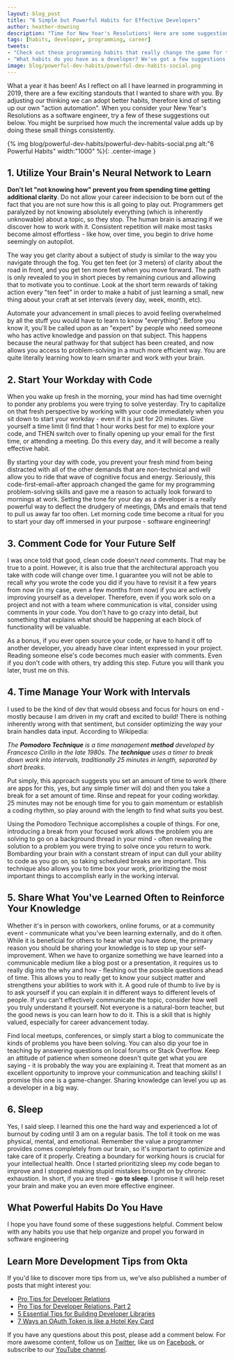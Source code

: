 ```yaml
---
layout: blog_post
title: "6 Simple but Powerful Habits for Effective Developers"
author: heather-downing
description: "Time for New Year's Resolutions! Here are some suggestions to implement that can really improve your programming career."
tags: [habits, developer, programming, career]
tweets:
- "Check out these programming habits that really change the game for the New Year."
- "What habits do you have as a developer? We've got a few suggestions."
image: blog/powerful-dev-habits/powerful-dev-habits-social.png
---
```


What a year it has been! As I reflect on all I have learned in programming in 2019, there are a few exciting standouts that I wanted to share with you. By adjusting our thinking we can adopt better habits, therefore kind of setting up our own "action automation". When you consider your New Year's Resolutions as a software engineer, try a few of these suggestions out below. You might be surprised how much the incremental value adds up by doing these small things consistently.

{% img blog/powerful-dev-habits/powerful-dev-habits-social.png alt:"6 Powerful Habits" width:"1000" %}{: .center-image }

## 1. Utilize Your Brain's Neural Network to Learn

**Don't let "not knowing how" prevent you from spending time getting additional clarity**. Do not allow your career indecision to be born out of the fact that you are not sure how this is all going to play out. Programmers get paralyzed by not knowing absolutely everything (which is inherently unknowable) about a topic, so they stop. The human brain is amazing if we discover how to work with it. Consistent repetition will make most tasks become almost effortless - like how, over time, you begin to drive home seemingly on autopilot.

The way you get clarity about a subject of study is similar to the way you navigate through the fog. You get ten feet (or 3 meters) of clarity about the road in front, and you get ten more feet when you move forward. The path is only revealed to you in short pieces by remaining curious and allowing that to motivate you to continue. Look at the short term rewards of taking action every "ten feet" in order to make a habit of just learning a small, new thing about your craft at set intervals (every day, week, month, etc).

Automate your advancement in small pieces to avoid feeling overwhelmed by all the stuff you would have to learn to know "everything". Before you know it, you'll be called upon as an "expert" by people who need someone who has active knowledge and passion on that subject. This happens because the neural pathway for that subject has been created, and now allows you access to problem-solving in a much more efficient way. You are quite literally learning how to learn smarter and work with your brain.

## 2. Start Your Workday with Code

When you wake up fresh in the morning, your mind has had time overnight to ponder any problems you were trying to solve yesterday. Try to capitalize on that fresh perspective by working with your code immediately when you sit down to start your workday - even if it is just for 20 minutes. Give yourself a time limit (I find that 1 hour works best for me) to explore your code, and THEN switch over to finally opening up your email for the first time, or attending a meeting. Do this every day, and it will become a really effective habit.

By starting your day with code, you prevent your fresh mind from being distracted with all of the other demands that are non-technical and will allow you to ride that wave of cognitive focus and energy. Seriously, this code-first-email-after approach changed the game for my programming problem-solving skills and gave me a reason to actually look forward to mornings at work. Setting the tone for your day as a developer is a really powerful way to deflect the drudgery of meetings, DMs and emails that tend to pull us away far too often. Let morning code time become a ritual for you to start your day off immersed in your purpose - software engineering!

## 3. Comment Code for Your Future Self

I was once told that good, clean code doesn't *need* comments. That may be true to a point. However, it is also true that the architectural approach you take with code will change over time. I guarantee you will not be able to recall *why* you wrote the code you did if you have to revisit it a few years from now (in my case, even a few months from now) if you are actively improving yourself as a developer. Therefore, even if you work solo on a project and not with a team where communication is vital, consider using comments in your code. You don't have to go crazy into detail, but something that explains what should be happening at each block of functionality will be valuable.

As a bonus, if you ever open source your code, or have to hand it off to another developer, you already have clear intent expressed in your project. Reading someone else's code becomes much easier with comments. Even if you don't code with others, try adding this step. Future you will thank you later, trust me on this.

## 4. Time Manage Your Work with Intervals

I used to be the kind of dev that would obsess and focus for hours on end - mostly because I am driven in my craft and excited to build! There is nothing inherently wrong with that sentiment, but consider optimizing the way your brain handles data input. According to Wikipedia:

*The **Pomodoro Technique** is a time management **method** developed by Francesco Cirillo in the late 1980s. The **technique** uses a timer to break down work into intervals, traditionally 25 minutes in length, separated by short breaks.*

Put simply, this approach suggests you set an amount of time to work (there are apps for this, yes, but any simple timer will do) and then you take a break for a set amount of time. Rinse and repeat for your coding workday. 25 minutes may not be enough time for you to gain momentum or establish a coding rhythm, so play around with the length to find what suits you best.

Using the Pomodoro Technique accomplishes a couple of things. For one, introducing a break from your focused work allows the problem you are solving to go on a background thread in your mind - often revealing the solution to a problem you were trying to solve once you return to work. Bombarding your brain with a constant stream of input can dull your ability to code as you go on, so taking scheduled breaks are important. This technique also allows you to time box your work, prioritizing the most important things to accomplish early in the working interval.

## 5. Share What You've Learned Often to Reinforce Your Knowledge

Whether it's in person with coworkers, online forums, or at a community event - communicate what you've been learning externally, and do it often. While it is beneficial for others to hear what you have done, the primary reason you should be sharing your knowledge is to step up your self-improvement. When we have to organize something we have learned into a communicable medium like a blog post or a presentation, it requires us to really dig into the why and how - fleshing out the possible questions ahead of time. This allows you to really get to know your subject matter and strengthens your abilities to work with it. A good rule of thumb to live by is to ask yourself if you can explain it in different ways to different levels of people. If you can't effectively communicate the topic, consider how well you truly understand it yourself. Not everyone is a natural-born teacher, but the good news is you can learn how to do it. This is a skill that is highly valued, especially for career advancement today.

Find local meetups, conferences, or simply start a blog to communicate the kinds of problems you have been solving. You can also dip your toe in teaching by answering questions on local forums or Stack Overflow. Keep an attitude of patience when someone doesn't quite get what you are saying - it is probably the way you are explaining it. Treat that moment as an excellent opportunity to improve your communication and teaching skills! I promise this one is a game-changer. Sharing knowledge can level you up as a developer in a big way.

## 6. Sleep

Yes, I said sleep. I learned this one the hard way and experienced a lot of burnout by coding until 3 am on a regular basis. The toll it took on me was physical, mental, and emotional. Remember the value a programmer provides comes completely from our brain, so it's important to optimize and take care of it properly. Creating a boundary for working hours is crucial for your intellectual health. Once I started prioritizing sleep my code began to improve and I stopped making stupid mistakes brought on by chronic exhaustion. In short, if you are tired - **go to sleep**. I promise it will help reset your brain and make you an even more effective engineer.

## What Powerful Habits Do You Have

I hope you have found some of these suggestions helpful. Comment below with any habits you use that help organize and propel you forward in software engineering

## Learn More Development Tips from Okta

If you'd like to discover more tips from us, we've also published a number of posts that might interest you:

* [Pro Tips for Developer Relations](/blog/2019/01/28/developer-relations-pro-tips)
* [Pro Tips for Developer Relations, Part 2](/blog/2019/04/30/developer-relations-pro-tips-2)
* [5 Essential Tips for Building Developer Libraries](/blog/2019/06/10/five-essential-tips-for-building-developer-libraries)
* [7 Ways an OAuth Token is like a Hotel Key Card](/blog/2019/06/05/seven-ways-an-oauth-access-token-is-like-a-hotel-key-card)

If you have any questions about this post, please add a comment below. For more awesome content, follow us on [Twitter](https://twitter.com/oktadev), like us on [Facebook](https://www.facebook.com/oktadevelopers/), or subscribe to our [YouTube channel](https://www.youtube.com/c/oktadev).
